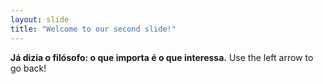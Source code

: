 ```yaml
---
layout: slide
title: "Welcome to our second slide!"
---
```

**Já dizia o filósofo: o que importa é o que interessa.**
Use the left arrow to go back!
